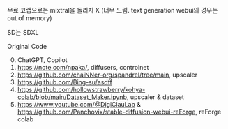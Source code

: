 무료 코랩으로는 mixtral을 돌리지 X (너무 느림. text generation webui의 경우는 out of memory)

SD는 SDXL

Original Code

0) ChatGPT, Copilot
1) https://note.com/npaka/, diffusers, controlnet
2) https://github.com/chaiNNer-org/spandrel/tree/main, upscaler
3) https://github.com/Bing-su/asdff
4) https://github.com/hollowstrawberry/kohya-colab/blob/main/Dataset_Maker.ipynb, upscaler & dataset
5) https://www.youtube.com/@DigiClauLab & https://github.com/Panchovix/stable-diffusion-webui-reForge, reForge colab
